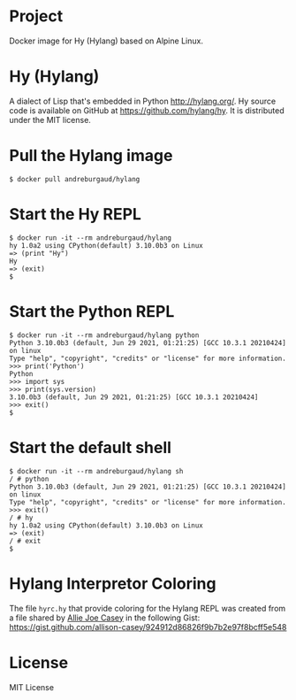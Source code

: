 # Project

Docker image for Hy (Hylang) based on Alpine Linux.

# Hy (Hylang)

A dialect of Lisp that's embedded in Python http://hylang.org/. Hy source code
is available on GitHub at https://github.com/hylang/hy. It is distributed under
the MIT license.

# Pull the Hylang image

```
$ docker pull andreburgaud/hylang
```

# Start the Hy REPL

```
$ docker run -it --rm andreburgaud/hylang
hy 1.0a2 using CPython(default) 3.10.0b3 on Linux
=> (print "Hy")
Hy
=> (exit)
$
```

# Start the Python REPL

```
$ docker run -it --rm andreburgaud/hylang python
Python 3.10.0b3 (default, Jun 29 2021, 01:21:25) [GCC 10.3.1 20210424] on linux
Type "help", "copyright", "credits" or "license" for more information.
>>> print('Python')
Python
>>> import sys
>>> print(sys.version)
3.10.0b3 (default, Jun 29 2021, 01:21:25) [GCC 10.3.1 20210424]
>>> exit()
$
```

# Start the default shell

```
$ docker run -it --rm andreburgaud/hylang sh
/ # python
Python 3.10.0b3 (default, Jun 29 2021, 01:21:25) [GCC 10.3.1 20210424] on linux
Type "help", "copyright", "credits" or "license" for more information.
>>> exit()
/ # hy
hy 1.0a2 using CPython(default) 3.10.0b3 on Linux
=> (exit)
/ # exit
$
```

# Hylang Interpretor Coloring

The file `hyrc.hy` that provide coloring for the Hylang REPL was created from a file shared by [Allie Joe Casey](https://github.com/allison-casey) in the following Gist: https://gist.github.com/allison-casey/924912d86826f9b7b2e97f8bcff5e548


# License

MIT License
